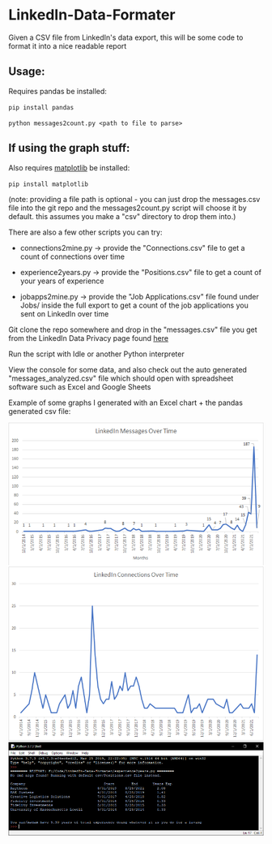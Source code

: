 # LinkedIn-Data-Formater
Given a CSV file from LinkedIn's data export, this will be some code to format it into a nice readable report

## Usage:
Requires pandas be installed:

``pip install pandas``

``python messages2count.py <path to file to parse>``

## If using the graph stuff:
Also requires [matplotlib](https://matplotlib.org/) be installed:

``pip install matplotlib``

(note: providing a file path is optional - you can just drop the messages.csv file into the git repo and the messages2count.py script will choose it by default. this assumes you make a "csv" directory to drop them into.)

There are also a few other scripts you can try:

* connections2mine.py -> provide the "Connections.csv" file to get a count of connections over time

* experience2years.py -> provide the "Positions.csv" file to get a count of your years of experience

* jobapps2mine.py -> provide the "Job Applications.csv" file found under Jobs/ inside the full export to get a count of the job applications you sent on LinkedIn over time

Git clone the repo somewhere and drop in the "messages.csv" file you get from the LinkedIn Data Privacy page found [here](https://www.linkedin.com/psettings/member-data)

Run the script with Idle or another Python interpreter

View the console for some data, and also check out the auto generated "messages_analyzed.csv" file which should open with spreadsheet software such as Excel and Google Sheets

Example of some graphs I generated with an Excel chart + the pandas generated csv file:

![](imgs/example_excel_chart_messages.png)
![](imgs/example_excel_chart_connections.png)
![](imgs/example_excel_chart_jobs.png)
